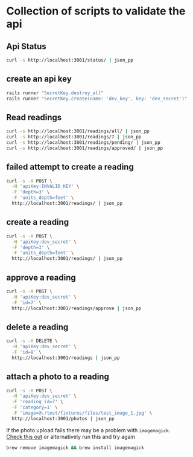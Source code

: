 # Collection of scripts to validate the api  

## Api Status  

```bash
curl -s http://localhost:3001/status/ | json_pp
```

## create an api key  

```bash
rails runner "SecretKey.destroy_all"
rails runner "SecretKey.create(name: 'dev_key', key: 'dev_secret')"
```

## Read readings  

```bash
curl -s http://localhost:3001/readings/all/ | json_pp
curl -s http://localhost:3001/readings/7 | json_pp
curl -s http://localhost:3001/readings/pending/ | json_pp
curl -s http://localhost:3001/readings/approved/ | json_pp
```

## failed attempt to create a reading  

```bash
curl -s -X POST \
  -H 'apiKey:INVALID_KEY' \
  -F 'depth=3' \
  -F 'units_depth=feet' \
  http://localhost:3001/readings/ | json_pp
```

## create a reading  

```bash
curl -s -X POST \
  -H 'apiKey:dev_secret' \
  -F 'depth=3' \
  -F 'units_depth=feet' \
  http://localhost:3001/readings/ | json_pp
```

## approve a reading  

```bash
curl -s -X POST \
  -H 'apiKey:dev_secret' \
  -F 'id=7' \
  http://localhost:3001/readings/approve | json_pp
```

## delete a reading  

```bash
curl -s -X DELETE \
  -H 'apiKey:dev_secret' \
  -F 'id=8' \
  http://localhost:3001/readings | json_pp
```

## attach a photo to a reading  

```bash
curl -s -X POST \
  -H 'apiKey:dev_secret' \
  -F 'reading_id=7' \
  -F 'category=1' \
  -F 'image=@./test/fixtures/files/test_image_1.jpg' \
  http://localhost:3001/photos | json_pp
```

If the photo upload fails there may be a problem with `imagemagick`.  
[Check this out](https://github.com/thoughtbot/paperclip/issues/1405) or alternatively run this and try again   

```bash
brew remove imagemagick && brew install imagemagick
```
